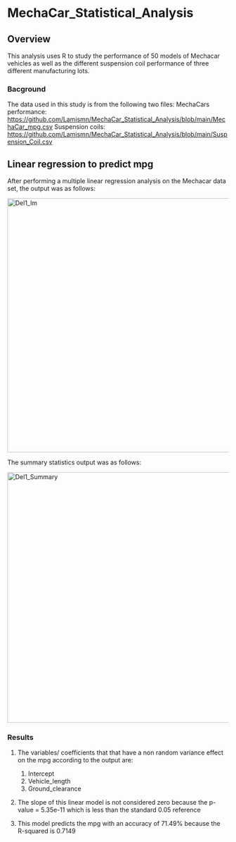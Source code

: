 # MechaCar_Statistical_Analysis
## Overview
This analysis uses R to study the performance of 50 models of Mechacar vehicles as well as the different suspension coil performance of three different manufacturing lots.
### Bacground
The data used in this study is from the following two files:
MechaCars performance: https://github.com/Lamismn/MechaCar_Statistical_Analysis/blob/main/MechaCar_mpg.csv
Suspension coils: https://github.com/Lamismn/MechaCar_Statistical_Analysis/blob/main/Suspension_Coil.csv
## Linear regression to predict mpg
After performing a multiple linear regression analysis on the Mechacar data set, the output was as follows:

<img width="577" alt="Del1_lm" src="https://user-images.githubusercontent.com/79733383/121836503-89e1a700-cca1-11eb-978a-d73db8cb147b.PNG">

The summary statistics output was as follows:

<img width="569" alt="Del1_Summary" src="https://user-images.githubusercontent.com/79733383/121836525-9bc34a00-cca1-11eb-9354-bf481c78ed40.PNG">

### Results

1. The variables/ coefficients that that have a non random variance effect on the mpg according to the output are:
   1. Intercept
   2. Vehicle_length
   3. Ground_clearance

2. The slope of this linear model is not considered zero because the p-value = 5.35e-11 which is less than the standard 0.05 reference
3. This model predicts the mpg with an accuracy of 71.49% because the R-squared is 0.7149
